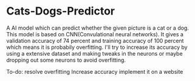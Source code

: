 # Cats-Dogs-Predictor
A AI model which can predict whether the given picture is a cat or a dog. This model is based on CNN(Convulational neural networks).
It gives a validation accuracy of 74 percent and training accuracy of 100 percent which means it is probabily overfitting.
I'll try to increase its accuracy by using a extensive dataset and making tweaks in the neurons or maybe dropping out some neurons to avoid overfitting.


To-do:
resolve overfitting
Increase accuracy
implement it on a website
